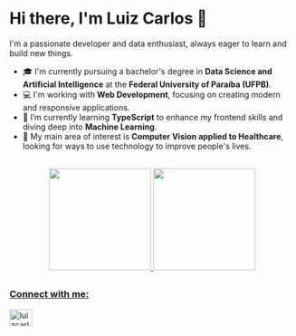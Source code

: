 # Hi there, I'm Luiz Carlos 👋

I'm a passionate developer and data enthusiast, always eager to learn and build new things.

- 🎓 I'm currently pursuing a bachelor's degree in **Data Science and Artificial Intelligence** at the **Federal University of Paraíba (UFPB)**.
- 💻 I'm working with **Web Development**, focusing on creating modern and responsive applications.
- 🌱 I’m currently learning **TypeScript** to enhance my frontend skills and diving deep into **Machine Learning**.
- 🔬 My main area of interest is **Computer Vision applied to Healthcare**, looking for ways to use technology to improve people's lives.

<br/>

<div align="center">
  <a href="https://github.com/luizcarlos00">
  <img height="180em" src="https://github-readme-stats.vercel.app/api?username=luizcarlos00&show_icons=true&theme=dracula&include_all_commits=true&count_private=true"/>
  <img height="180em" src="https://github-readme-stats.vercel.app/api/top-langs/?username=luizcarlos00&layout=compact&langs_count=7&theme=dracula"/>
</div>

##

### Connect with me:

<p align="left">
<a href="https://www.linkedin.com/in/luizcarlos00" target="blank"><img align="center" src="https://raw.githubusercontent.com/rahuldkjain/github-profile-readme-generator/master/src/images/icons/Social/linked-in-alt.svg" alt="luizcarlos00" height="30" width="40" /></a>
</p>
